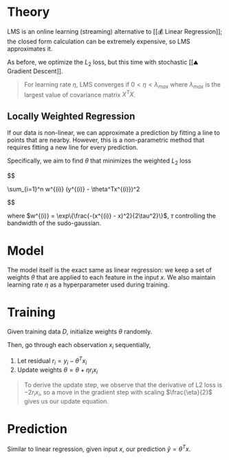 

# Theory
LMS is an online learning (streaming) alternative to [[💰 Linear Regression]]; the closed form calculation can be extremely expensive, so LMS approximates it.

As before, we optimize the $L_2$ loss, but this time with stochastic [[⛰️ Gradient Descent]].

> For learning rate $\eta$, LMS converges if $0 < \eta < \lambda_{max}$ where $\lambda_{max}$ is the largest value of covariance matrix $X^TX$.

## Locally Weighted Regression
If our data is non-linear, we can approximate a prediction by fitting a line to points that are nearby. However, this is a non-parametric method that requires fitting a new line for every prediction.

Specifically, we aim to find $\theta$ that minimizes the weighted $L_2$ loss 

$$

\sum_{i=1}^n w^{(i)} (y^{(i)} - \theta^Tx^{(i)})^2

$$

where $w^{(i)} = \exp\{\frac{-(x^{(i)} - x)^2}{2\tau^2}\}$, $\tau$ controlling the bandwidth of the sudo-gaussian.

# Model
The model itself is the exact same as linear regression: we keep a set of weights $\theta$ that are applied to each feature in the input $x$. We also maintain learning rate $\eta$ as a hyperparameter used during training.

# Training
Given training data $D$, initialize weights $\theta$ randomly.

Then, go through each observation $x_i$ sequentially,
1. Let residual $r_i = y_i - \theta^Tx_i$
2. Update weights $\theta = \theta + \eta r_i x_i$

> To derive the update step, we observe that the derivative of L2 loss is $-2r_ix_i$, so a move in the gradient step with scaling $\frac{\eta}{2}$ gives us our update equation.

# Prediction
Similar to linear regression, given input $x$, our prediction $\hat{y} = \theta^Tx$.


